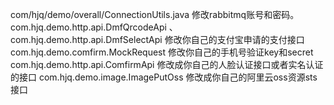 
com/hjq/demo/overall/ConnectionUtils.java 修改rabbitmq账号和密码。
com.hjq.demo.http.api.DmfQrcodeApi  、 com.hjq.demo.http.api.DmfSelectApi 修改你自己的支付宝申请的支付接口
com.hjq.demo.comfirm.MockRequest 修改你自己的手机号验证key和secret
com.hjq.demo.http.api.ComfirmApi 修改成你自己的人脸认证接口或者实名认证的接口
com.hjq.demo.image.ImagePutOss 修改成你自己的阿里云oss资源sts接口
